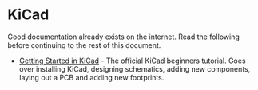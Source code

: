 # KiCad
Good documentation already exists on the internet. Read the following before continuing to the rest of this document.

- [Getting Started in KiCad](https://docs.kicad.org/6.0/en/getting_started_in_kicad/getting_started_in_kicad.html) - The official KiCad beginners tutorial. Goes over installing KiCad, designing schematics, adding new components, laying out a PCB and adding new footprints.
